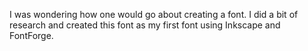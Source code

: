 
I was wondering how one would go about creating a font. I did a bit of research
and created this font as my first font using Inkscape and FontForge.

